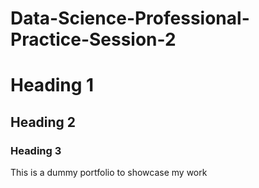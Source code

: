 # Data-Science-Professional-Practice-Session-2
# Heading 1
## Heading 2
### Heading 3


This is a dummy portfolio to showcase my work
